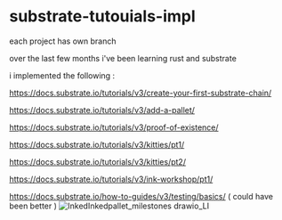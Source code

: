 # substrate-tutouials-impl

each project has own branch 

over the last few months i've been learning rust and substrate 

i implemented the following :

https://docs.substrate.io/tutorials/v3/create-your-first-substrate-chain/

https://docs.substrate.io/tutorials/v3/add-a-pallet/

https://docs.substrate.io/tutorials/v3/proof-of-existence/

https://docs.substrate.io/tutorials/v3/kitties/pt1/

https://docs.substrate.io/tutorials/v3/kitties/pt2/

https://docs.substrate.io/tutorials/v3/ink-workshop/pt1/

https://docs.substrate.io/how-to-guides/v3/testing/basics/ ( could have been better )
![InkedInkedpallet_milestones drawio_LI](https://user-images.githubusercontent.com/33871532/169627078-04df8a1b-c4be-437a-942a-eb5058901d69.jpg)
